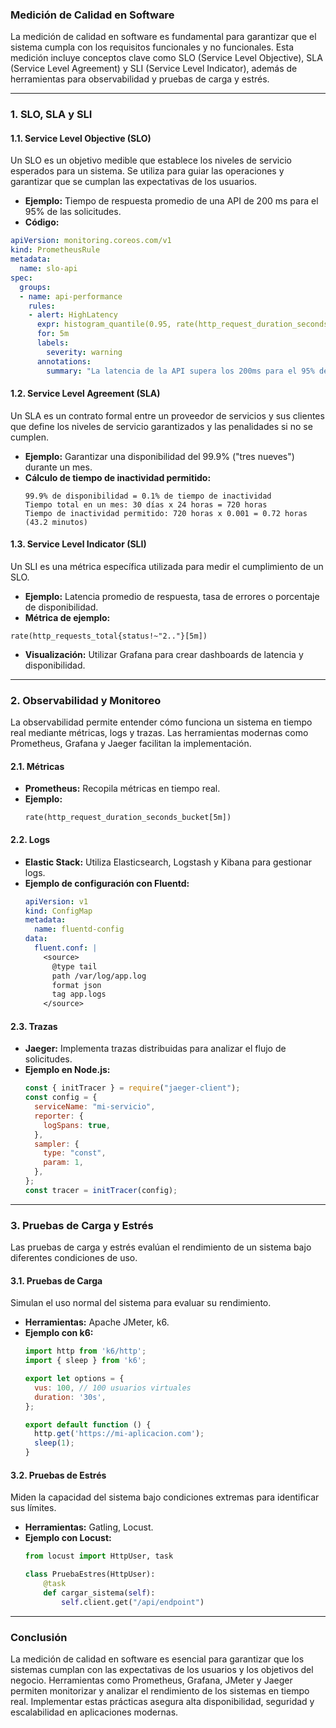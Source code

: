 ### **Medición de Calidad en Software**

La medición de calidad en software es fundamental para garantizar que el sistema cumpla con los requisitos funcionales y no funcionales. Esta medición incluye conceptos clave como SLO (Service Level Objective), SLA (Service Level Agreement) y SLI (Service Level Indicator), además de herramientas para observabilidad y pruebas de carga y estrés.

---

### **1. SLO, SLA y SLI**

#### **1.1. Service Level Objective (SLO)**
Un SLO es un objetivo medible que establece los niveles de servicio esperados para un sistema. Se utiliza para guiar las operaciones y garantizar que se cumplan las expectativas de los usuarios.

- **Ejemplo:** Tiempo de respuesta promedio de una API de 200 ms para el 95% de las solicitudes.
- **Código:**
```yaml
apiVersion: monitoring.coreos.com/v1
kind: PrometheusRule
metadata:
  name: slo-api
spec:
  groups:
  - name: api-performance
    rules:
    - alert: HighLatency
      expr: histogram_quantile(0.95, rate(http_request_duration_seconds_bucket[5m])) > 0.2
      for: 5m
      labels:
        severity: warning
      annotations:
        summary: "La latencia de la API supera los 200ms para el 95% de las solicitudes."
```

#### **1.2. Service Level Agreement (SLA)**
Un SLA es un contrato formal entre un proveedor de servicios y sus clientes que define los niveles de servicio garantizados y las penalidades si no se cumplen.

- **Ejemplo:** Garantizar una disponibilidad del 99.9% ("tres nueves") durante un mes.
- **Cálculo de tiempo de inactividad permitido:**
  ```
  99.9% de disponibilidad = 0.1% de tiempo de inactividad
  Tiempo total en un mes: 30 días x 24 horas = 720 horas
  Tiempo de inactividad permitido: 720 horas x 0.001 = 0.72 horas (43.2 minutos)
  ```

#### **1.3. Service Level Indicator (SLI)**
Un SLI es una métrica específica utilizada para medir el cumplimiento de un SLO.

- **Ejemplo:** Latencia promedio de respuesta, tasa de errores o porcentaje de disponibilidad.
- **Métrica de ejemplo:**
```promql
rate(http_requests_total{status!~"2.."}[5m])
```
- **Visualización:** Utilizar Grafana para crear dashboards de latencia y disponibilidad.

---

### **2. Observabilidad y Monitoreo**

La observabilidad permite entender cómo funciona un sistema en tiempo real mediante métricas, logs y trazas. Las herramientas modernas como Prometheus, Grafana y Jaeger facilitan la implementación.

#### **2.1. Métricas**
- **Prometheus:** Recopila métricas en tiempo real.
- **Ejemplo:**
  ```promql
  rate(http_request_duration_seconds_bucket[5m])
  ```

#### **2.2. Logs**
- **Elastic Stack:** Utiliza Elasticsearch, Logstash y Kibana para gestionar logs.
- **Ejemplo de configuración con Fluentd:**
  ```yaml
  apiVersion: v1
  kind: ConfigMap
  metadata:
    name: fluentd-config
  data:
    fluent.conf: |
      <source>
        @type tail
        path /var/log/app.log
        format json
        tag app.logs
      </source>
  ```

#### **2.3. Trazas**
- **Jaeger:** Implementa trazas distribuidas para analizar el flujo de solicitudes.
- **Ejemplo en Node.js:**
  ```javascript
  const { initTracer } = require("jaeger-client");
  const config = {
    serviceName: "mi-servicio",
    reporter: {
      logSpans: true,
    },
    sampler: {
      type: "const",
      param: 1,
    },
  };
  const tracer = initTracer(config);
  ```

---

### **3. Pruebas de Carga y Estrés**

Las pruebas de carga y estrés evalúan el rendimiento de un sistema bajo diferentes condiciones de uso.

#### **3.1. Pruebas de Carga**
Simulan el uso normal del sistema para evaluar su rendimiento.
- **Herramientas:** Apache JMeter, k6.
- **Ejemplo con k6:**
  ```javascript
  import http from 'k6/http';
  import { sleep } from 'k6';

  export let options = {
    vus: 100, // 100 usuarios virtuales
    duration: '30s',
  };

  export default function () {
    http.get('https://mi-aplicacion.com');
    sleep(1);
  }
  ```

#### **3.2. Pruebas de Estrés**
Miden la capacidad del sistema bajo condiciones extremas para identificar sus límites.
- **Herramientas:** Gatling, Locust.
- **Ejemplo con Locust:**
  ```python
  from locust import HttpUser, task

  class PruebaEstres(HttpUser):
      @task
      def cargar_sistema(self):
          self.client.get("/api/endpoint")
  ```

---

### **Conclusión**

La medición de calidad en software es esencial para garantizar que los sistemas cumplan con las expectativas de los usuarios y los objetivos del negocio. Herramientas como Prometheus, Grafana, JMeter y Jaeger permiten monitorizar y analizar el rendimiento de los sistemas en tiempo real. Implementar estas prácticas asegura alta disponibilidad, seguridad y escalabilidad en aplicaciones modernas.

